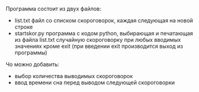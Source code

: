 Программа состоит из двух файлов:
- list.txt файл со списком скороговорок, каждая следующая на новой строке
- startskor.py программа с кодом python, выбирающая и печатающая из файла list.txt случайную скороговорку при любых вводимых значениях кроме exit (при введении exit производится выход из программы)

Чо можно добавить:
- выбор количества выводимых скороговорок
- ввод времени сна перед выводом следующей скороговорки